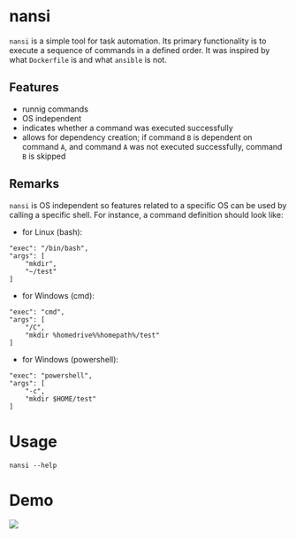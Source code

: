 # nansi
`nansi` is a simple tool for task automation. Its primary functionality is to execute a sequence of commands in a defined order. It was inspired by what `Dockerfile` is and what `ansible` is not.

## Features
- runnig commands
- OS independent
- indicates whether a command was executed successfully
- allows for dependency creation; if command `B` is dependent on command `A`, and command `A` was not executed successfully, command `B` is skipped

## Remarks
`nansi` is OS independent so features related to a specific OS can be used by calling a specific shell. For instance, a command definition should look like:

- for Linux (bash):
```
"exec": "/bin/bash",
"args": [
    "mkdir",
    "~/test"
]
```

- for Windows (cmd):
```
"exec": "cmd",
"args": [
    "/C",
    "mkdir %homedrive%%homepath%/test"
]
```
- for Windows (powershell):
```
"exec": "powershell",
"args": [
    "-c",
    "mkdir $HOME/test"
]
```
# Usage
```
nansi --help
```

# Demo
![](https://andy.codes/assets/img/nansi/nansi_demo.gif)
